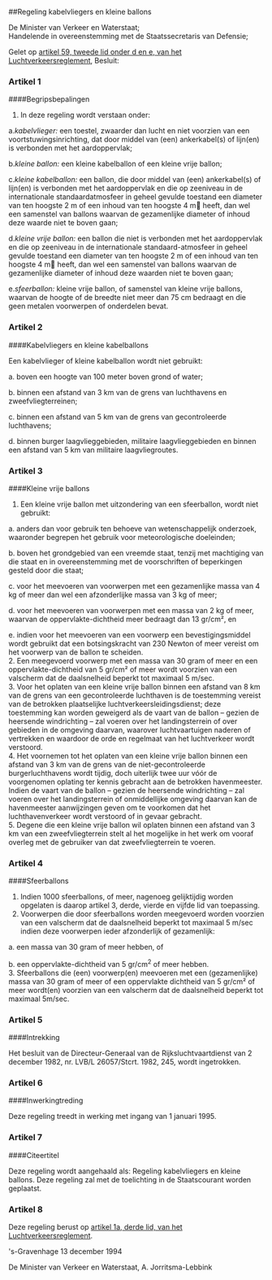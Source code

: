 <meta http-equiv='Content-Type' content='text/html; charset=utf-8' />

##Regeling kabelvliegers en kleine ballons

De Minister van Verkeer en Waterstaat;  
Handelende in overeenstemming met de Staatssecretaris van Defensie;

Gelet op [artikel 59, tweede lid onder d en e, van het Luchtverkeersreglement](../../../../../../../AMvB/luchtverkeersreglement/BWBR0005775/README.md),
Besluit:    

### Artikel  1  

####Begripsbepalingen

1.  In deze regeling wordt verstaan onder: 

a.*kabelvlieger:* een toestel, zwaarder dan lucht en niet voorzien van een voortstuwingsinrichting, dat door middel van (een) ankerkabel(s) of lijn(en) is verbonden met het aardoppervlak;

b.*kleine ballon:* een kleine kabelballon of een kleine vrije ballon;

c.*kleine kabelballon:* een ballon, die door middel van (een) ankerkabel(s) of lijn(en) is verbonden met het aardoppervlak en die op zeeniveau in de internationale standaardatmosfeer in geheel gevulde toestand een diameter van ten hoogste 2 m of een inhoud van ten hoogste 4 m⁳ heeft, dan wel een samenstel van ballons waarvan de gezamenlijke diameter of inhoud deze waarde niet te boven gaan;

d.*kleine vrije ballon:* een ballon die niet is verbonden met het aardoppervlak en die op zeeniveau in de internationale standaard-atmosfeer in geheel gevulde toestand een diameter van ten hoogste 2 m of een inhoud van ten hoogste 4 m⁳ heeft, dan wel een samenstel van ballons waarvan de gezamenlijke diameter of inhoud deze waarden niet te boven gaan;

e.*sfeerballon:* kleine vrije ballon, of samenstel van kleine vrije ballons, waarvan de hoogte of de breedte niet meer dan 75 cm bedraagt en die geen metalen voorwerpen of onderdelen bevat.  

### Artikel  2  

####Kabelvliegers en kleine kabelballons

Een kabelvlieger of kleine kabelballon wordt niet gebruikt: 

a. boven een hoogte van 100 meter boven grond of water; 

b. binnen een afstand van 3 km van de grens van luchthavens en zweefvliegterreinen; 

c. binnen een afstand van 5 km van de grens van gecontroleerde luchthavens; 

d. binnen burger laagvlieggebieden, militaire laagvlieggebieden en binnen een afstand van 5 km van militaire laagvliegroutes.  

### Artikel  3  

####Kleine vrije ballons

1.  Een kleine vrije ballon met uitzondering van een sfeerballon, wordt niet gebruikt: 

a. anders dan voor gebruik ten behoeve van wetenschappelijk onderzoek, waaronder begrepen het gebruik voor meteorologische doeleinden; 

b. boven het grondgebied van een vreemde staat, tenzij met machtiging van die staat en in overeenstemming met de voorschriften of beperkingen gesteld door die staat; 

c. voor het meevoeren van voorwerpen met een gezamenlijke massa van 4 kg of meer dan wel een afzonderlijke massa van 3 kg of meer; 

d. voor het meevoeren van voorwerpen met een massa van 2 kg of meer, waarvan de oppervlakte-dichtheid meer bedraagt dan 13 gr/cm², en 

e. indien voor het meevoeren van een voorwerp een bevestigingsmiddel wordt gebruikt dat een botsingskracht van 230 Newton of meer vereist om het voorwerp van de ballon te scheiden.    
2.  Een meegevoerd voorwerp met een massa van 30 gram of meer en een oppervlakte-dichtheid van 5 gr/cm² of meer wordt voorzien van een valscherm dat de daalsnelheid beperkt tot maximaal 5 m/sec.   
3.  Voor het oplaten van een kleine vrije ballon binnen een afstand van 8 km van de grens van een gecontroleerde luchthaven is de toestemming vereist van de betrokken plaatselijke luchtverkeersleidingsdienst; deze toestemming kan worden geweigerd als de vaart van de ballon – gezien de heersende windrichting – zal voeren over het landingsterrein of over gebieden in de omgeving daarvan, waarover luchtvaartuigen naderen of vertrekken en waardoor de orde en regelmaat van het luchtverkeer wordt verstoord.   
4.  Het voornemen tot het oplaten van een kleine vrije ballon binnen een afstand van 3 km van de grens van de niet-gecontroleerde burgerluchthavens wordt tijdig, doch uiterlijk twee uur vóór de voorgenomen oplating ter kennis gebracht aan de betrokken havenmeester. Indien de vaart van de ballon – gezien de heersende windrichting – zal voeren over het landingsterrein of onmiddellijke omgeving daarvan kan de havenmeester aanwijzingen geven om te voorkomen dat het luchthavenverkeer wordt verstoord of in gevaar gebracht.   
5.  Degene die een kleine vrije ballon wil oplaten binnen een afstand van 3 km van een zweefvliegterrein stelt al het mogelijke in het werk om vooraf overleg met de gebruiker van dat zweefvliegterrein te voeren.  

### Artikel  4  

####Sfeerballons

1.  Indien 1000 sfeerballons, of meer, nagenoeg gelijktijdig worden opgelaten is daarop artikel 3, derde, vierde en vijfde lid van toepassing.   
2.  Voorwerpen die door sfeerballons worden meegevoerd worden voorzien van een valscherm dat de daalsnelheid beperkt tot maximaal 5 m/sec indien deze voorwerpen ieder afzonderlijk of gezamenlijk: 

a. een massa van 30 gram of meer hebben, of  

b. een oppervlakte-dichtheid van 5 gr/cm<sup>2</sup> of meer hebben.    
3.  Sfeerballons die (een) voorwerp(en) meevoeren met een (gezamenlijke) massa van 30 gram of meer of een oppervlakte dichtheid van 5 gr/cm² of meer wordt(en) voorzien van een valscherm dat de daalsnelheid beperkt tot maximaal 5m/sec.  

### Artikel  5  

####Intrekking

Het besluit van de Directeur-Generaal van de Rijksluchtvaartdienst van 2 december 1982, nr. LVB/L 26057/Stcrt. 1982, 245, wordt ingetrokken. 

### Artikel  6  

####Inwerkingtreding

Deze regeling treedt in werking met ingang van 1 januari 1995. 

### Artikel  7  

####Citeertitel

Deze regeling wordt aangehaald als: Regeling kabelvliegers en kleine ballons. Deze regeling zal met de toelichting in de Staatscourant worden geplaatst. 

### Artikel  8  

Deze regeling berust op [artikel 1a, derde lid, van het Luchtverkeersreglement](../../../../../../../AMvB/luchtverkeersreglement/BWBR0005775/README.md). 

's-Gravenhage 
13 december 1994    

De 
Minister van Verkeer en Waterstaat, 
A. Jorritsma-Lebbink      
